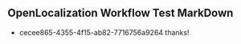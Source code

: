## OpenLocalization Workflow Test MarkDown
* cecee865-4355-4f15-ab82-7716756a9264 thanks!

<!--HONumber=Sep16_HO1-->


